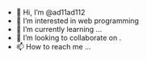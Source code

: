 - 👋 Hi, I’m @ad11ad112
- 👀 I’m interested in web programming
- 🌱 I’m currently learning ...
- 💞️ I’m looking to collaborate on .
- 📫 How to reach me ...

<!---
ad11ad112/ad11ad112 is a ✨ special ✨ repository because its `README.md` (this file) appears on your GitHub profile.
You can click the Preview link to take a look at your changes.
--->
